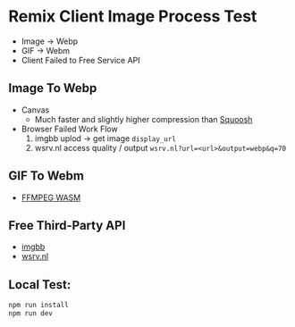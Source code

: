 # Remix Client Image Process Test

- Image -> Webp
- GIF -> Webm
- Client Failed to Free Service API


## Image To Webp
- Canvas 
  - Much faster and slightly higher compression than [Squoosh](https://squoosh.app/)
- Browser Failed Work Flow
  1. imgbb uplod -> get image `display_url`
  2. wsrv.nl access quality / output `wsrv.nl?url=<url>&output=webp&q=70`


## GIF To Webm
- [FFMPEG WASM](https://ffmpegwasm.netlify.app/)


## Free Third-Party API
- [imgbb](https://api.imgbb.com)
- [wsrv.nl](https://wsrv.nl)


## Local Test:

```sh
npm run install
npm run dev
```